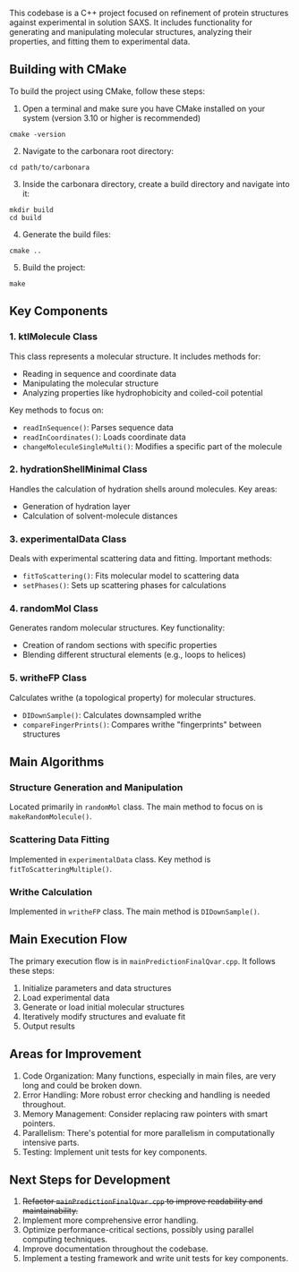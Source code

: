 This codebase is a C++ project focused on refinement of protein structures against experimental in solution SAXS. It includes functionality for generating and manipulating molecular structures, analyzing their properties, and fitting them to experimental data.

## Building with CMake

To build the project using CMake, follow these steps:


1. Open a terminal and make sure you have CMake installed on your system (version 3.10 or higher is recommended)

```
cmake -version
```

2. Navigate to the carbonara root directory:

```
cd path/to/carbonara
```

3. Inside the carbonara directory, create a build directory and navigate into it:

```
mkdir build
cd build
```

4. Generate the build files:

```
cmake ..
```

5. Build the project:

```
make
```

## Key Components

### 1. ktlMolecule Class

This class represents a molecular structure. It includes methods for:
- Reading in sequence and coordinate data
- Manipulating the molecular structure
- Analyzing properties like hydrophobicity and coiled-coil potential

Key methods to focus on:
- `readInSequence()`: Parses sequence data
- `readInCoordinates()`: Loads coordinate data
- `changeMoleculeSingleMulti()`: Modifies a specific part of the molecule

### 2. hydrationShellMinimal Class

Handles the calculation of hydration shells around molecules. Key areas:
- Generation of hydration layer
- Calculation of solvent-molecule distances

### 3. experimentalData Class

Deals with experimental scattering data and fitting. Important methods:
- `fitToScattering()`: Fits molecular model to scattering data
- `setPhases()`: Sets up scattering phases for calculations

### 4. randomMol Class

Generates random molecular structures. Key functionality:
- Creation of random sections with specific properties
- Blending different structural elements (e.g., loops to helices)

### 5. writheFP Class

Calculates writhe (a topological property) for molecular structures. 
- `DIDownSample()`: Calculates downsampled writhe
- `compareFingerPrints()`: Compares writhe "fingerprints" between structures

## Main Algorithms

### Structure Generation and Manipulation

Located primarily in `randomMol` class. The main method to focus on is `makeRandomMolecule()`.

### Scattering Data Fitting

Implemented in `experimentalData` class. Key method is `fitToScatteringMultiple()`.

### Writhe Calculation

Implemented in `writheFP` class. The main method is `DIDownSample()`.

## Main Execution Flow

The primary execution flow is in `mainPredictionFinalQvar.cpp`. It follows these steps:

1. Initialize parameters and data structures
2. Load experimental data
3. Generate or load initial molecular structures
4. Iteratively modify structures and evaluate fit
5. Output results

## Areas for Improvement

1. Code Organization: Many functions, especially in main files, are very long and could be broken down.
2. Error Handling: More robust error checking and handling is needed throughout.
3. Memory Management: Consider replacing raw pointers with smart pointers.
4. Parallelism: There's potential for more parallelism in computationally intensive parts.
5. Testing: Implement unit tests for key components.

## Next Steps for Development

1. ~~Refactor `mainPredictionFinalQvar.cpp` to improve readability and maintainability.~~
2. Implement more comprehensive error handling.
3. Optimize performance-critical sections, possibly using parallel computing techniques.
4. Improve documentation throughout the codebase.
5. Implement a testing framework and write unit tests for key components.
